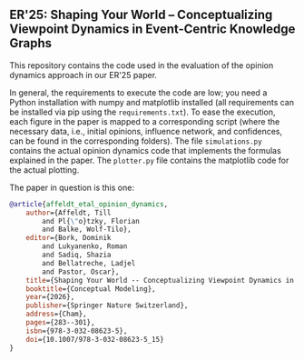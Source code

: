 ## ER'25: Shaping Your World – Conceptualizing Viewpoint Dynamics in Event-Centric Knowledge Graphs

This repository contains the code used in the evaluation of the opinion dynamics approach in our ER'25 paper.

In general, the requirements to execute the code are low; you need a Python installation with numpy and  matplotlib installed (all requirements can be installed via pip using the ```requirements.txt```).
To ease the execution, each figure in the paper is mapped to a corresponding script (where the necessary data, i.e., initial opinions, influence network, and confidences, can be found in the corresponding folders). 
The file ````simulations.py```` contains the actual opinion dynamics code that implements the formulas explained in the paper.
The ```plotter.py``` file contains the matplotlib code for the actual plotting.

The paper in question is this one:

```bibtex
@article{affeldt_etal_opinion_dynamics,
    author={Affeldt, Till
        and Pl{\"o}tzky, Florian
        and Balke, Wolf-Tilo},
    editor={Bork, Dominik
        and Lukyanenko, Roman
        and Sadiq, Shazia
        and Bellatreche, Ladjel
        and Pastor, Oscar},
    title={Shaping Your World -- Conceptualizing Viewpoint Dynamics in Event-Centric Knowledge Graphs},
    booktitle={Conceptual Modeling},
    year={2026},
    publisher={Springer Nature Switzerland},
    address={Cham},
    pages={283--301},
    isbn={978-3-032-08623-5},
    doi={10.1007/978-3-032-08623-5_15}
}
```
